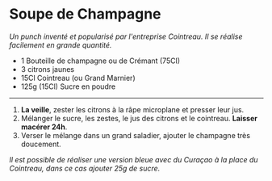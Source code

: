 # Soupe de Champagne

_Un punch inventé et popularisé par l'entreprise Cointreau. Il se réalise facilement en grande quantité._

- 1 Bouteille de champagne ou de Crémant (75Cl)
- 3 citrons jaunes
- 15Cl Cointreau (ou Grand Marnier)
- 125g (15Cl) Sucre en poudre

---

1. **La veille**, zester les citrons à la râpe microplane et presser leur jus.
2. Mélanger le sucre, les zestes, le jus des citrons et le cointreau. **Laisser macérer 24h**.
3. Verser le mélange dans un grand saladier, ajouter le champagne très doucement.

_Il est possible de réaliser une version bleue avec du Curaçao à la place du Cointreau, dans ce cas ajouter 25g de sucre._
